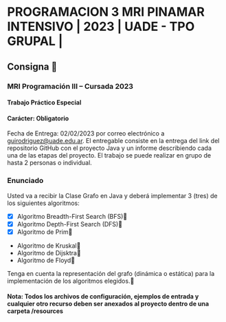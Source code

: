 # PROGRAMACION 3 MRI PINAMAR INTENSIVO | 2023 | UADE - TPO GRUPAL |

## Consigna 📒

### MRI Programación III – Cursada 2023

#### Trabajo Práctico Especial

#### Carácter: Obligatorio

Fecha de Entrega: 02/02/2023 por correo electrónico a guirodriguez@uade.edu.ar. El entregable consiste en la entrega del link del repositorio GitHub con el proyecto Java y un informe describiendo cada una de las etapas del proyecto.
El trabajo se puede realizar en grupo de hasta 2 personas o individual.

### Enunciado

Usted va a recibir la Clase Grafo en Java y deberá implementar 3 (tres) de los siguientes algoritmos:

- [x] Algoritmo Breadth-First Search (BFS)
- [x] Algoritmo Depth-First Search (DFS)
- [x] Algoritmo de Prim
- Algoritmo de Kruskal
- Algoritmo de Dijsktra
- Algoritmo de Floyd

Tenga en cuenta la representación del grafo (dinámica o estática) para la implementación de los algoritmos elegidos.

#### Nota: Todos los archivos de configuración, ejemplos de entrada y cualquier otro recurso deben ser anexados al proyecto dentro de una carpeta /resources
